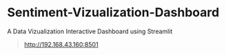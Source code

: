 # Sentiment-Vizualization-Dashboard <br />
A Data Vizualization Interactive Dashboard using Streamlit<br />
> http://192.168.43.160:8501 <br/>
